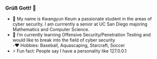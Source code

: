 ### Grüß Gott! 👋
- :turtle: My name is Kwangyun Keum a passionate student in the areas of cyber security. I am currrently a senior at UC San Diego majoring Mathematics and Computer Science.
- 🌱 I’m currently learning Offensive Security/Penetration Testing and would like to break into the field of cyber security\
-:heart: Hobbies: Baseball, Aquascaping, Starcraft, Soccer
- ⚡ Fun fact: People say I have a personality like 127.0.0.1
